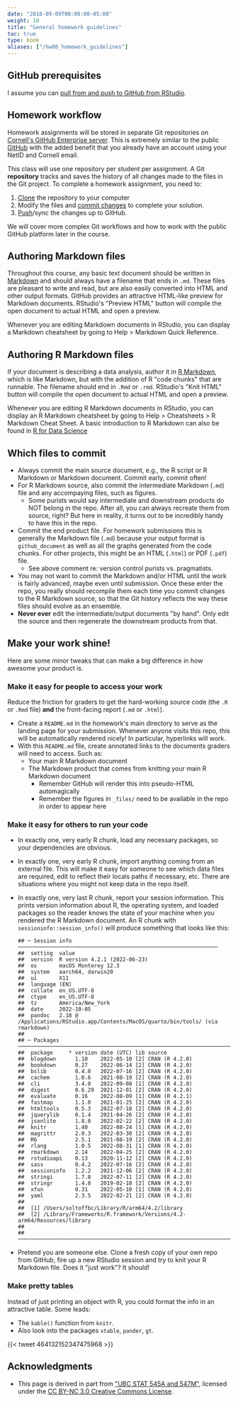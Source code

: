 ```yaml
---
date: "2018-09-09T00:00:00-05:00"
weight: 10
title: "General homework guidelines"
toc: true
type: book
aliases: ["/hw00_homework_guidelines"]
---
```


## GitHub prerequisites

I assume you can [pull from and push to GitHub from RStudio](/setup/git-with-rstudio/).

## Homework workflow

Homework assignments will be stored in separate Git repositories on [Cornell's GitHub Enterprise server](https://github.coecis.cornell.edu/). This is extremely similar to the public [GitHub](https://github.com/) with the added benefit that you already have an account using your NetID and Cornell email.

This class will use one repository per student per assignment. A Git **repository** tracks and saves the history of all changes made to the files in the Git project. To complete a homework assignment, you need to:

1. [Clone](/setup/git-with-rstudio/#step-2-clone-the-new-github-repository-to-your-computer-via-rstudio) the repository to your computer
1. Modify the files and [commit changes](/setup/git-with-rstudio/#step-3-make-local-changes-save-commit) to complete your solution.
1. [Push](/setup/git-with-rstudio/#step-4-push-your-local-changes-online-to-github)/sync the changes up to GitHub.

We will cover more complex Git workflows and how to work with the public GitHub platform later in the course.

## Authoring Markdown files

Throughout this course, any basic text document should be written in [Markdown](http://daringfireball.net/projects/markdown/basics) and should always have a filename that ends in `.md`. These files are pleasant to write and read, but are also easily converted into HTML and other output formats. GitHub provides an attractive HTML-like preview for Markdown documents. RStudio's "Preview HTML" button will compile the open document to actual HTML and open a preview.

Whenever you are editing Markdown documents in RStudio, you can display a Markdown cheatsheet by going to Help > Markdown Quick Reference.

## Authoring R Markdown files

If your document is describing a data analysis, author it in [R Markdown](http://rmarkdown.rstudio.com), which is like Markdown, but with the addition of R "code chunks" that are runnable. The filename should end in `.Rmd` or `.rmd`. RStudio's "Knit HTML" button will compile the open document to actual HTML and open a preview.

Whenever you are editing R Markdown documents in RStudio, you can display an R Markdown cheatsheet by going to Help > Cheatsheets > R Markdown Cheat Sheet. A basic introduction to R Markdown can also be found in [R for Data Science](http://r4ds.had.co.nz/r-markdown.html)

## Which files to commit 

* Always commit the main source document, e.g., the R script or R Markdown or Markdown document. Commit early, commit often!
* For R Markdown source, also commit the intermediate Markdown (`.md`) file and any accompaying files, such as figures.
    * Some purists would say intermediate and downstream products do NOT belong in the repo. After all, you can always recreate them from source, right? But here in reality, it turns out to be incredibly handy to have this in the repo.
* Commit the end product file. For homework submissions this is generally the Markdown file (`.md`) because your output format is `github_document` as well as all the graphs generated from the code chunks. For other projects, this might be an HTML (`.html`) or PDF (`.pdf`) file.
    * See above comment re: version control purists vs. pragmatists.
* You may not want to commit the Markdown and/or HTML until the work is fairly advanced, maybe even until submission. Once these enter the repo, you really should recompile them each time you commit changes to the R Markdown source, so that the Git history reflects the way these files should evolve as an ensemble.
* **Never ever** edit the intermediate/output documents "by hand". Only edit the source and then regenerate the downstream products from that.

## Make your work shine!

Here are some minor tweaks that can make a big difference in how awesome your product is.

### Make it easy for people to access your work

Reduce the friction for graders to get the hard-working source code (the `.R` or `.Rmd` file) **and** the front-facing report (`.md` or `.html`).

* Create a `README.md` in the homework's main directory to serve as the landing page for your submission. Whenever anyone visits this repo, this will be automatically rendered nicely! In particular, hyperlinks will work.
* With this `README.md` file, create annotated links to the documents graders will need to access. Such as:
    * Your main R Markdown document
    * The Markdown product that comes from knitting your main R Markdown document
        * Remember GitHub will render this into pseudo-HTML automagically
        * Remember the figures in `_files/` need to be available in the repo in order to appear here

### Make it easy for others to run your code

* In exactly one, very early R chunk, load any necessary packages, so your dependencies are obvious.
* In exactly one, very early R chunk, import anything coming from an external file. This will make it easy for someone to see which data files are required, edit to reflect their locals paths if necessary, etc. There are situations where you might not keep data in the repo itself.
* In exactly one, very last R chunk, report your session information. This prints version information about R, the operating system, and loaded packages so the reader knows the state of your machine when you rendered the R Markdown document. An R chunk with `sessioninfo::session_info()` will produce something that looks like this:

    
    ```
    ## ─ Session info ───────────────────────────────────────────────────────────────
    ##  setting  value
    ##  version  R version 4.2.1 (2022-06-23)
    ##  os       macOS Monterey 12.3
    ##  system   aarch64, darwin20
    ##  ui       X11
    ##  language (EN)
    ##  collate  en_US.UTF-8
    ##  ctype    en_US.UTF-8
    ##  tz       America/New_York
    ##  date     2022-10-05
    ##  pandoc   2.18 @ /Applications/RStudio.app/Contents/MacOS/quarto/bin/tools/ (via rmarkdown)
    ## 
    ## ─ Packages ───────────────────────────────────────────────────────────────────
    ##  package     * version date (UTC) lib source
    ##  blogdown      1.10    2022-05-10 [2] CRAN (R 4.2.0)
    ##  bookdown      0.27    2022-06-14 [2] CRAN (R 4.2.0)
    ##  bslib         0.4.0   2022-07-16 [2] CRAN (R 4.2.0)
    ##  cachem        1.0.6   2021-08-19 [2] CRAN (R 4.2.0)
    ##  cli           3.4.0   2022-09-08 [1] CRAN (R 4.2.0)
    ##  digest        0.6.29  2021-12-01 [2] CRAN (R 4.2.0)
    ##  evaluate      0.16    2022-08-09 [1] CRAN (R 4.2.1)
    ##  fastmap       1.1.0   2021-01-25 [2] CRAN (R 4.2.0)
    ##  htmltools     0.5.3   2022-07-18 [2] CRAN (R 4.2.0)
    ##  jquerylib     0.1.4   2021-04-26 [2] CRAN (R 4.2.0)
    ##  jsonlite      1.8.0   2022-02-22 [2] CRAN (R 4.2.0)
    ##  knitr         1.40    2022-08-24 [1] CRAN (R 4.2.0)
    ##  magrittr      2.0.3   2022-03-30 [2] CRAN (R 4.2.0)
    ##  R6            2.5.1   2021-08-19 [2] CRAN (R 4.2.0)
    ##  rlang         1.0.5   2022-08-31 [1] CRAN (R 4.2.0)
    ##  rmarkdown     2.14    2022-04-25 [2] CRAN (R 4.2.0)
    ##  rstudioapi    0.13    2020-11-12 [2] CRAN (R 4.2.0)
    ##  sass          0.4.2   2022-07-16 [2] CRAN (R 4.2.0)
    ##  sessioninfo   1.2.2   2021-12-06 [2] CRAN (R 4.2.0)
    ##  stringi       1.7.8   2022-07-11 [2] CRAN (R 4.2.0)
    ##  stringr       1.4.0   2019-02-10 [2] CRAN (R 4.2.0)
    ##  xfun          0.31    2022-05-10 [1] CRAN (R 4.2.0)
    ##  yaml          2.3.5   2022-02-21 [2] CRAN (R 4.2.0)
    ## 
    ##  [1] /Users/soltoffbc/Library/R/arm64/4.2/library
    ##  [2] /Library/Frameworks/R.framework/Versions/4.2-arm64/Resources/library
    ## 
    ## ──────────────────────────────────────────────────────────────────────────────
    ```

* Pretend you are someone else. Clone a fresh copy of your own repo from GitHub, fire up a new RStudio session and try to knit your R Markdown file. Does it "just work"? It should!
  
### Make pretty tables

Instead of just printing an object with R, you could format the info in an attractive table. Some leads:

* The `kable()` function from `knitr`.
* Also look into the packages `xtable`, `pander`, `gt`.

{{< tweet 464132152347475968 >}}

## Acknowledgments


* This page is derived in part from ["UBC STAT 545A and 547M"](http://stat545.com), licensed under the [CC BY-NC 3.0 Creative Commons License](https://creativecommons.org/licenses/by-nc/3.0/).
